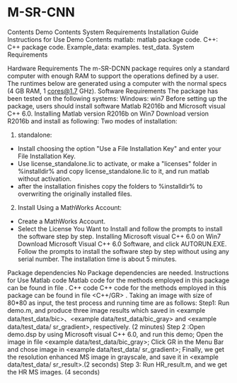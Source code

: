 # M-SR-CNN
Contents
Demo Contents
System Requirements
Installation Guide
Instructions for Use
Demo Contents
matlab: matlab package code.
C++: C++ package code.
Example_data: 
            examples.
test_data.
System Requirements

Hardware Requirements
The m-SR-DCNN package requires only a standard computer with enough RAM to support the operations defined by a user. The runtimes below are generated using a computer with the normal specs (4 GB RAM, 1 cores@1.7 GHz).
Software Requirements
The package has been tested on the following systems:
Windows: win7
Before setting up the package, users should install software Matlab R2016b and Microsoft visual C++ 6.0.
Installing Matlab version R2016b on Win7
Download version R2016b and install as following: 
Two modes of installation:
1) standalone:
- Install choosing the option "Use a File Installation Key" and enter your File Installation Key.
- Use license_standalone.lic to activate, or make a "licenses" folder in %installdir% and copy license_standalone.lic to it, and run matlab without activation.
- after the installation finishes copy the folders to %installdir% to overwriting the originally installed files.
2) Install Using a MathWorks Account:
- Create a MathWorks Account.
- Select the License You Want to Install and follow the prompts to install the software step by step.
Installing Microsoft visual C++ 6.0 on Win7
Download Microsoft Visual C++ 6.0 Software, and click AUTORUN.EXE. Follow the prompts to install the software step by step without using any serial number.
The installation time is about 5 minutes.

Package dependencies
No Package dependencies are needed.
Instructions for Use
Matlab code
Matlab code for the methods employed in this package can be found in file <matlab> .
C++ code
C++ code for the methods employed in this package can be found in file <C++/GR> .
Taking an image with size of 80*80 as input, the test process and running time are as follows:
Step1: Run demo.m, and produce three image results which saved in <example data/test_data/bic>、<example data/test_data/bic_gray> and <example data/test_data/ sr_gradient>, respectively. (2 minutes)
Step 2 :Open demo.dsp by using Microsoft visual C++ 6.0, and run this demo;
Open the image in file <example data/test_data/bic_gray>; 
Click GR in the Menu Bar and chose image in <example data/test_data/ sr_gradient>;
Finally, we get the resolution enhanced MS image in grayscale, and save it in <example data/test_data/ sr_result>.(2 seconds)
Step 3: Run HR_result.m, and we get the HR MS images. (4 seconds)
